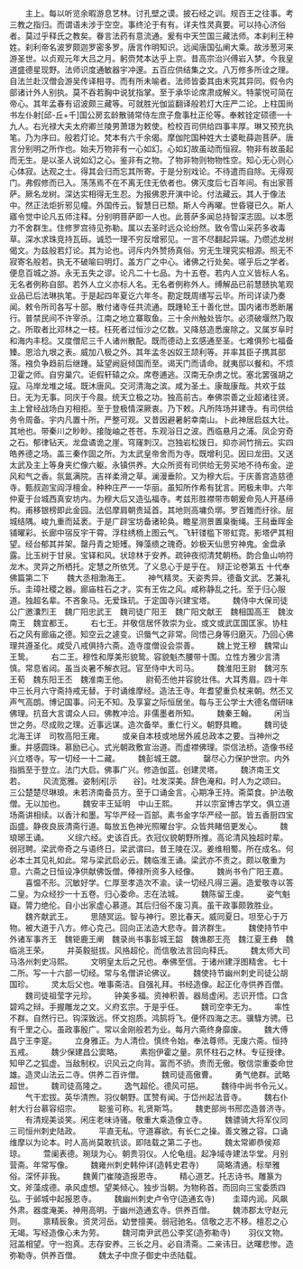 <!-- { "loadSidebar": true } -->
　　主上。每以听览余暇游息艺林。讨孔壁之谟。披石经之训。规百王之往事。考三教之指归。而谓语未涉于空空。事终沦于有有。详夫性灵真要。可以持心济俗者。莫过乎释氏之教矣。眷言法药有意流通。爰有中天竺国三藏法师。本刹利王种姓。刹利帝名波罗颇迦罗密多罗。唐言作明知识。远闻唐国弘阐大乘。故涉葱河来游圣世。以贞观元年大吕之月。躬赍梵本达乎上京。昔高宗治兴傅岩入梦。今我皇道盛德星现野。法师识度通敏器宇冲邃。五百应供结集之文。八万修多所诠之理。自法兰赴汉僧会游吴传译相寻。而有所未喻者。法师皆委其由末究其异同。假令内部诸计外人别执。莫不吞若胸中说犹指掌。至于承华论席肃成解义。特蒙悦可简在帝心。其年孟春有诏波颇三藏等。可就胜光伽监翻译般若灯大庄严二论。上柱国尚书左仆射[邱-丘+千]国公房玄龄散骑常侍左庶子詹事杜正伦等。奉敕铨定硕德一十九人。右光禄大夫太府卿兰陵男萧璟为敕使。检校百司供给四事丰厚。琳又预充执笔。乃为序曰。般若灯论。梵本有六千余偈。摩伽陀国种姓大士婆毗薛迦菩萨。唐言分别明之所作也。始夫万物非有一心如幻。心如幻故虽动而恒寂。物非有故虽起而无生。是以圣人说如幻之心。鉴非有之物。了物非物则物物性空。知心无心则心心体寂。达观之士。得其会归而忘其所寄。于是分别戏论。不待遣而自除。无得观门。弗假修而已入。荡荡焉不在不离无住无依者也。佛灭度后七百年间。有出家菩萨。厥名龙树。深达实相得无生忍。为报佛恩开演中论。付法藏云。其人于像法中。然正法炬折邪见幢。外国传云。智慧日已颓。斯人今再曜。世昏寝已久。斯人寤令觉中论凡五师注释。分别明菩萨即一人也。此菩萨多闻总持智深志固。以本愿力不舍群生。住修罗宫待见弥勒。属以去圣时远众论纷然。致令雪山采药多收毒草。深水求珠竞持瓦砾。诚恐一理不穷反增邪见。一言不尽翻起异端。乃缵述龙树偈文。为兹般若灯论。其为论也。诃斥内外赞扬真俗。穷无生理究实相源。照无不寂寄名般若。执无不破喻曰明灯。盖方广之中心。诸佛之行处矣。嗟乎后之学者。便息百城之游。永无五失之谬。论凡二十七品。为十五卷。若内人立义皆标人名。无名者例称自部。若外人立义亦标人名。无名者例称外人。缚解品已前慧赜执笔观业品已后法琳执笔。于是起四年夏讫六年冬。勘定既周缮写云毕。所司详读乃奏闻。敕令所司各写十部。散付诸寺任共流通。既踵轮王十善化世。国内诸市悉断屠行。普禁民间不许宰杀。江南之地立寨取鱼。三十余州触处皆尔。必须破堰然乃取之。所取者比邓林之一枝。枉死者过恒沙之亿数。又降慈造悉废除之。又属岁阜时和海内丰稔。又度僧尼三千人诸州散配。既而德动上玄感通至圣。七难俱殄七福备臻。恩洽九垠之表。威加八极之外。其年孟冬凶奴王颉利等。并率其臣子携其部落。襁负争趋前后继踵。延望阙庭倾国而至。谒天门而请命。就夷邸以餐和。不烦卫霍之师。自穷巢穴。讵假轩辕之众。席卷逋逃。汉南无杂虏之忧。塞北罢强胡之寇。马岸龙堆之域。既沐唐风。交河清海之滨。咸为圣土。康哉康哉。共欢于兹日。无为无事。同庆于今晨。统天立极之功。独高前古。奉佛崇善之业超诸往贤。主上曾经战场白刃相拒。至于登极情深厥衷。乃下敕。凡所阵场并建寺。有司供给务令周备。宇内凡置十所。严整可观。又昔因避暑躬幸南山。卜此神居启兹大壮。其地也。带秦川之眇眇。接陇岫之苍苍。东观浴日之波。西临悬月之浦。凤企穷奇之石。郁律钻天。龙盘谲诡之崖。穹窿刺汉。岂独岩松拨日。抑亦涧竹捎云。实四皓养德之场。盖三秦作固之所。为太武皇帝舍而为寺。既增利见。因曰龙田。又送太武及主上等身夹纻像六躯。永镇供养。大众所资有司供给无劳买地不待布金。逆风和气之香。氛氲满院。吉祥柔滑之草。澜漫垂阶。又为穆大后。于庆善宫造慈德寺。甄叔迦宝阎浮檀金。种种庄严一一华丽。虽知所作希有犹言。罔极未申。六年仲夏于台城西真安坊内。为穆大后又造弘福寺。考兹形胜襟带市朝爰命凫人开基缔构。甫移银榜即此金园。法侣摩肩朝贵延首。其地则高墉负墎。罗百雉而纡徐。层城结隅。峻九重而延袤。于是广辟宝坊备诸轮奂。瞻星测景置臬衡绳。王舄垂晖金铺曜彩。长廊中宿反宇干霄。浮柱绣栭上图云气。飞轩镂槛下带虹霓。影塔俨其相望。经台郁其并架。罄丹青之矩矱。殚藻缋之瑰奇。妙极天仙思穷神鬼。金盘承露。比玉树于甘泉。宝铎和风。状琼林于安养。疏钟夜彻清梵朝杨。韵合鱼山响符龙木。灵异之所栖托。定慧之所依凭。了义息心于是乎在。
辩正论卷第五
十代奉佛篇第二下
　　魏大丞相渤海王。
　　神气精灵。天姿秀异。德备文武。艺兼礼乐。圭璋社稷之器。廊庙柱石之才。实有王佐之风。咸称静乱之托。至于归心服道。独超名辈。不吝象马。无爱珠玑。于定国寺兴建宝塔。
　　魏侍中大保司徒公广邀灢烈王　魏广阳忠武王　魏司徒广阳王　魏广阳文献王　魏相国高王　魏汝南王　魏宜都王。
　　右七王。并敬信居怀敦崇为业。或文或武匡国匡家。协柱石之风有廊庙之德。知空云之遽变。识蜃气之非常。同悟己身等归磨灭。乃回心佛理共遵圣化。咸受八戒俱持六斋。造寺度僧设会崇善。
　　魏上党王穆　魏常山王鸷。
　　右二王。穆性和厚美形貌鸷。容貌魁杰腰带十围。立性方雅少言清慎。常息省闼。虽当炎暑不解衣冠。官至侍中大司马。
　　魏淮阳王尉　魏河东王荀　魏东阳王丕　魏淮南王他。
　　尉荀丕他并容貌壮伟。大耳秀眉。四十年中三长月六守斋持戒无替。于时诵维摩经。造法王寺。年耆望重负杖来朝。然丕又声气高朗。博记国事。问无不知。及享宴之际恒居坐。每与王公学士大德名僧研味佛理。抗音大言谓众人曰。佛教冲洽。非儒墨者所知。
　　魏秦王翰。
　　闲当世之务。尽成败之理。近事远谋。造次备举。重仁行义。朝野具瞻。
　　魏司徒北海王详　司牧高阳王雍。
　　或亲自本枝或地居外戚总政本之要。当神州之重。并感圆珠。慕励已心。式光朝政敷宣治道。而虚襟佛理。崇信法桥。造像书经兴立塔寺。写一切经一十二藏。
　　魏彭城王勰。
　　罄尽心力保护世宗。内外指撝至于登立。法门大启。佛事广兴。修造伽蓝。创建灵塔。
　　魏济南王文若。
　　风流宽雅。姿制闲[示　　谷]。吐发深美。辞色淹和。时人为之颂曰。三公楚楚尽琳琅。未若济南备员方。至于口诵金言。心期净王持。斋菜食。护法敬僧。无以加也。
　　魏安丰王延明　中山王熙。
　　并以宗室博古学文。俱立道场斋讲相续。以香汁和墨。写华严经一百部。素书金字华严经一部。皆五香厨四宝函盛。静夜良辰清斋行道。每放五色神光照曜台宇。众皆共睹倍更发心。
　　魏琅琊王诵。
　　义综六经。史该百氏。衣冠仪貌朝野所推。高论清风独超时辈。弱冠聘。梁武帝奇之与语终日。梁武谓曰。昔王陵在汉。姜维相蜀。所在成名。何必本土其见礼如此。常与梁武启必云。魏临淮王诵。梁武亦不责之。颇以敬重为意。六斋之日恒设净供献佛饭僧。俸禄所资多入经像。
　　魏尚书令广阳王嘉。
　　喜愠不形。沉敏好学。仁厚至孝造次不渝。读一切经凡得三遍。造爱敬寺以答二皇。为众经抄一十五卷。归心委命。志在法城。
　　魏陈留王虔。
　　姿气魁嶷。膂力绝伦。自小出家虚心慕道。其后归俗不废习真。虽干政事颇敦胜业。
　　魏齐献武王。
　　思随冥运。智与神行。恩比春天。威同夏日。坦至心于万物。被大道于八方。修心克己。回向正法造大悲寺。普济群生。
　　魏使持节中外诸军事齐王　魏钜鹿王阐　魏录尚书事彭城王韶　魏谯郡王亮　魏江夏王彝　魏临洮王荣。
　　并英毅挺拔。风挌超伦。而信敬法言回向释氏。
　　魏太师大司马洛州刺史冯熙。
　　文明皇太后之兄也。奉佛至信。于诸州建浮图精舍。七十二所。写一十六部一切经。常与名僧讲论佛议。
　　魏使持节幽州刺史司徒公胡国珍。
　　灵太后父也。唯事斋洁。自强礼拜。书经造像。起正化寺供养百僧。
　　魏司徒祖莹字元珍。
　　钟美多福。资神积善。器局虚闲。志识开悟。口含碧鸡之辩。手握雕龙之文。义府玄宗。于是乎任。
　　魏司空李无为。
　　率性不群。自然行已。钩深致远。怀文抱质。鸿鹄将飞。便怀四海之志。骥騄方骋。已有千里之心。虽政事殷广。常以金刚般若为业。每月六斋终身靡废。
　　魏大傅昌宁王李寔。
　　立身雅正。为人清俭。慎终令始。奉法尊师。无废六斋。恒持五戒。
　　魏少保建昌公窦略。
　　素抱伊霍之量。夙怀柱石之林。专征授律。知甲乙之狐虚。当敌制权。识风云之向背。富而不骄。贵而无傲。敬信崇重委命世雄。造灵山法云二寺。供养二百许僧。
　　魏司徒高傲曹。
　　勇气绝群。武略超世。
　　魏司徒高隆之。
　　逸气超伦。德风可挹。
　　魏待中尚书令元乂。
　　气干宏拔。英华清煦。羽仪朝野。匡赞有闻。于岱州起法音寺。
　　魏右仆射大行台慕容绍宗。
　　聪鉴可称。礼贤斯笃。
　　魏吏部尚书邢峦造普济寺。
　　有清规美谈笑。闲庄老味诗骚。敬重大乘造像立寺。
　　魏骠骑大将军仪同三司恒州刺史陆政。
　　平直无私。守道寡欲。有长仁之操。善文雅之容。口诵维摩以为论本。时人高尚莫敢抗谈。即陆载之第二子也。
　　魏太常卿恭侯郑琼。
　　萱阑表德。琬琰为心。朝贵羽仪。人伦龟组。起净域寺建法华堂。月别营斋。年常写像。
　　魏雍州刺史韩仲详(造韩史君寺)
　　简略清通。标举雅俗。深怀非我。
　　魏黄门崔陵造报恩寺。
　　精心道艺。托志诗书。雕篆为文。斧藻成德。承风虚想。望美倾心。独步当朝。为物称首。而回向三宝委质四弘。于邺城中起报恩寺。
　　魏幽州刺史卢令守(造通玄寺)
　　圭璋内润。风飙外肃。器度淹美。神用高明。于幽州造通玄寺。供养百僧。
　　魏沛郡太守赵元则。
　　禀精辰象。资灵河岳。幼誉擅美。弱冠驰名。信敬之志不移。檀忍之心无竭。写经造像心未为劳。
　　魏河南尹武邑公李奖(造弥勒寺)
　　羽仪文物。冠盖相望。守一抱真。志存安养。三长之月。必自清斋。二亲讳日。达曙悲惨。造弥勒寺。供养百僧。
　　魏太子中庶子御史中丞陆载。
